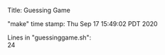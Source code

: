 Title: Guessing Game 

"make" time stamp: 
Thu Sep 17 15:49:02 PDT 2020

Lines in "guessinggame.sh":  
      24
